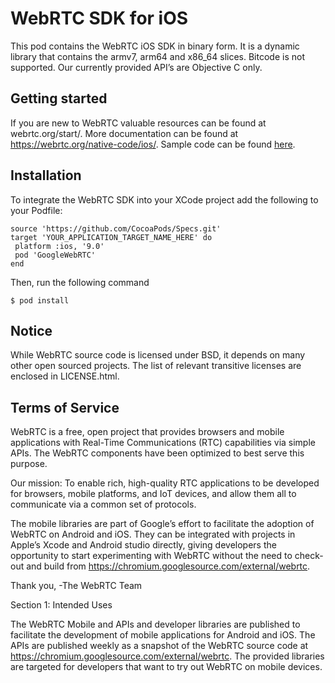 # WebRTC SDK for iOS
This pod contains the WebRTC iOS SDK in binary form. It is a dynamic library
that contains the armv7, arm64 and x86_64 slices. 
Bitcode is not supported.
Our currently provided API’s are Objective C only.

## Getting started
If you are new to WebRTC valuable resources can be found at webrtc.org/start/.
More documentation can be found at https://webrtc.org/native-code/ios/.
Sample code can be found [here](https://chromium.googlesource.com/external/webrtc/+/master/webrtc/examples/objc/AppRTCMobile/).

## Installation
To integrate the WebRTC SDK into your XCode project add the following to your
Podfile:


```
source 'https://github.com/CocoaPods/Specs.git'
target 'YOUR_APPLICATION_TARGET_NAME_HERE' do
 platform :ios, '9.0'
 pod 'GoogleWebRTC'
end
```

Then, run the following command

```
$ pod install
```

## Notice
While WebRTC source code is licensed under BSD, it depends on many
other open sourced projects. The list of relevant transitive licenses are
enclosed in LICENSE.html.

## Terms of Service
WebRTC is a free, open project that provides browsers and
mobile applications with Real-Time Communications (RTC) capabilities via simple
APIs. The WebRTC components have been optimized to best serve this purpose.

Our mission: To enable rich, high-quality RTC applications to be developed for
browsers, mobile platforms, and IoT devices, and allow them all to communicate
via a common set of protocols.

The mobile libraries are part of Google’s effort to facilitate the adoption of
WebRTC on Android and iOS. They can be integrated with projects in Apple’s Xcode
and Android studio directly, giving developers the opportunity to start
experimenting with WebRTC without the need to check-out and build from
https://chromium.googlesource.com/external/webrtc.

Thank you, -The WebRTC Team


Section 1:  Intended Uses

The WebRTC Mobile and APIs and developer libraries are published to facilitate
the development of mobile applications for Android and iOS. The APIs are
published weekly as a snapshot of the WebRTC source code at
https://chromium.googlesource.com/external/webrtc. The provided libraries are
targeted for developers that want to try out WebRTC on mobile devices.

